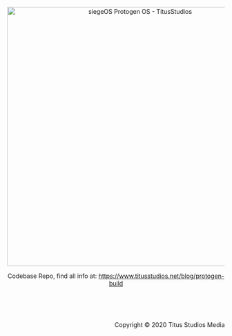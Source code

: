 <p align="center">
  <a href="https://www.titusstudios.net/">
    <img
      alt="siegeOS Protogen OS - TitusStudios"
      title="www.titusstudios.net/"
      src="https://www.titusstudios.net/data/static/images/siegeos.png"
      width="600"
    />
  </a>
  
  <p align="center">Codebase Repo, find all info at: <a href="https://www.titusstudios.net/blog/protogen-build">https://www.titusstudios.net/blog/protogen-build</a></p>
</p>

<br>
<br>
<br>

<p align="right">Copyright © 2020 Titus Studios Media</p>
